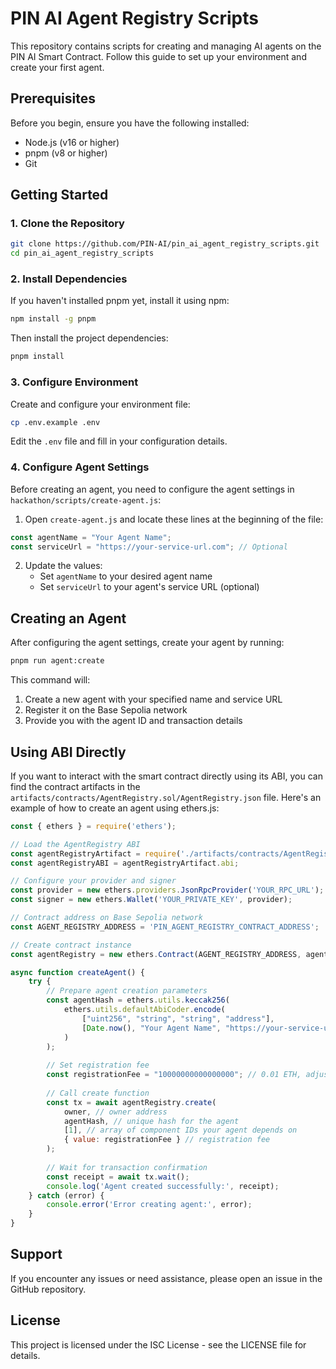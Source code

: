 # PIN AI Agent Registry Scripts

This repository contains scripts for creating and managing AI agents on the PIN AI Smart Contract. Follow this guide to set up your environment and create your first agent.

## Prerequisites

Before you begin, ensure you have the following installed:

- Node.js (v16 or higher)
- pnpm (v8 or higher)
- Git

## Getting Started

### 1. Clone the Repository

```bash
git clone https://github.com/PIN-AI/pin_ai_agent_registry_scripts.git
cd pin_ai_agent_registry_scripts
```

### 2. Install Dependencies

If you haven't installed pnpm yet, install it using npm:

```bash
npm install -g pnpm
```

Then install the project dependencies:

```bash
pnpm install
```

### 3. Configure Environment

Create and configure your environment file:

```bash
cp .env.example .env
```

Edit the `.env` file and fill in your configuration details.

### 4. Configure Agent Settings

Before creating an agent, you need to configure the agent settings in `hackathon/scripts/create-agent.js`:

1. Open `create-agent.js` and locate these lines at the beginning of the file:

```javascript
const agentName = "Your Agent Name";
const serviceUrl = "https://your-service-url.com"; // Optional
```

2. Update the values:
   - Set `agentName` to your desired agent name
   - Set `serviceUrl` to your agent's service URL (optional)

## Creating an Agent

After configuring the agent settings, create your agent by running:

```bash
pnpm run agent:create
```

This command will:
1. Create a new agent with your specified name and service URL
2. Register it on the Base Sepolia network
3. Provide you with the agent ID and transaction details

## Using ABI Directly

If you want to interact with the smart contract directly using its ABI, you can find the contract artifacts in the `artifacts/contracts/AgentRegistry.sol/AgentRegistry.json` file. Here's an example of how to create an agent using ethers.js:

```javascript
const { ethers } = require('ethers');

// Load the AgentRegistry ABI
const agentRegistryArtifact = require('./artifacts/contracts/AgentRegistry.sol/AgentRegistry.json');
const agentRegistryABI = agentRegistryArtifact.abi;

// Configure your provider and signer
const provider = new ethers.providers.JsonRpcProvider('YOUR_RPC_URL');
const signer = new ethers.Wallet('YOUR_PRIVATE_KEY', provider);

// Contract address on Base Sepolia network
const AGENT_REGISTRY_ADDRESS = 'PIN_AGENT_REGISTRY_CONTRACT_ADDRESS';

// Create contract instance
const agentRegistry = new ethers.Contract(AGENT_REGISTRY_ADDRESS, agentRegistryABI, signer);

async function createAgent() {
    try {
        // Prepare agent creation parameters
        const agentHash = ethers.utils.keccak256(
            ethers.utils.defaultAbiCoder.encode(
                ["uint256", "string", "string", "address"],
                [Date.now(), "Your Agent Name", "https://your-service-url.com", owner]
            )
        );
        
        // Set registration fee
        const registrationFee = "10000000000000000"; // 0.01 ETH, adjust according to actual fee
        
        // Call create function
        const tx = await agentRegistry.create(
            owner, // owner address
            agentHash, // unique hash for the agent
            [1], // array of component IDs your agent depends on
            { value: registrationFee } // registration fee
        );
        
        // Wait for transaction confirmation
        const receipt = await tx.wait();
        console.log('Agent created successfully:', receipt);
    } catch (error) {
        console.error('Error creating agent:', error);
    }
}
```

## Support

If you encounter any issues or need assistance, please open an issue in the GitHub repository.

## License

This project is licensed under the ISC License - see the LICENSE file for details.